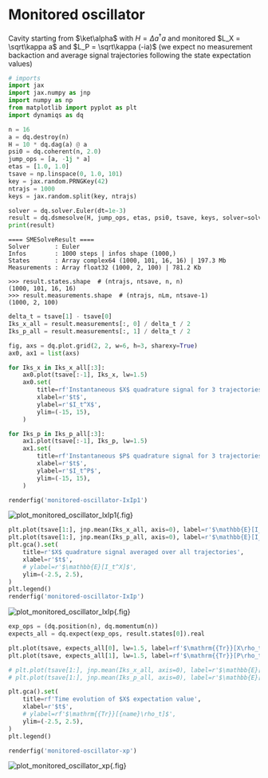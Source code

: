 # Monitored oscillator

Cavity starting from $\ket\alpha$ with $H=\Delta a^\dagger a$ and monitored $L_X = \sqrt\kappa a$ and $L_P = \sqrt\kappa (-ia)$ (we expect no measurement backaction and average signal trajectories following the state expectation values)

```python
# imports
import jax
import jax.numpy as jnp
import numpy as np
from matplotlib import pyplot as plt
import dynamiqs as dq
```

```python
n = 16
a = dq.destroy(n)
H = 10 * dq.dag(a) @ a
psi0 = dq.coherent(n, 2.0)
jump_ops = [a, -1j * a]
etas = [1.0, 1.0]
tsave = np.linspace(0, 1.0, 101)
key = jax.random.PRNGKey(42)
ntrajs = 1000
keys = jax.random.split(key, ntrajs)

solver = dq.solver.Euler(dt=1e-3)
result = dq.dsmesolve(H, jump_ops, etas, psi0, tsave, keys, solver=solver)
print(result)
```

```text title="Output"
==== SMESolveResult ====
Solver       : Euler
Infos        : 1000 steps | infos shape (1000,)
States       : Array complex64 (1000, 101, 16, 16) | 197.3 Mb
Measurements : Array float32 (1000, 2, 100) | 781.2 Kb
```

```pycon
>>> result.states.shape  # (ntrajs, ntsave, n, n)
(1000, 101, 16, 16)
>>> result.measurements.shape  # (ntrajs, nLm, ntsave-1)
(1000, 2, 100)
```

```python
delta_t = tsave[1] - tsave[0]
Iks_x_all = result.measurements[:, 0] / delta_t / 2
Iks_p_all = result.measurements[:, 1] / delta_t / 2
```

```python
fig, axs = dq.plot.grid(2, 2, w=6, h=3, sharexy=True)
ax0, ax1 = list(axs)

for Iks_x in Iks_x_all[:3]:
    ax0.plot(tsave[:-1], Iks_x, lw=1.5)
    ax0.set(
        title=rf'Instantaneous $X$ quadrature signal for 3 trajectories (binned on $\Delta t={delta_t}$)',
        xlabel=r'$t$',
        ylabel=r'$I_t^X$',
        ylim=(-15, 15),
    )

for Iks_p in Iks_p_all[:3]:
    ax1.plot(tsave[:-1], Iks_p, lw=1.5)
    ax1.set(
        title=rf'Instantaneous $P$ quadrature signal for 3 trajectories (binned on $\Delta t={delta_t}$)',
        xlabel=r'$t$',
        ylabel=r'$I_t^P$',
        ylim=(-15, 15),
    )

renderfig('monitored-oscillator-IxIp1')
```

![plot_monitored_oscillator_IxIp1](/figs_docs/monitored-oscillator-IxIp1.png){.fig}

```python
plt.plot(tsave[1:], jnp.mean(Iks_x_all, axis=0), label=r'$\mathbb{E}[I_t^X]$')
plt.plot(tsave[1:], jnp.mean(Iks_p_all, axis=0), label=r'$\mathbb{E}[I_t^P]$')
plt.gca().set(
    title=r'$X$ quadrature signal averaged over all trajectories',
    xlabel=r'$t$',
    # ylabel=r'$\mathbb{E}[I_t^X]$',
    ylim=(-2.5, 2.5),
)
plt.legend()
renderfig('monitored-oscillator-IxIp')
```

![plot_monitored_oscillator_IxIp](/figs_docs/monitored-oscillator-IxIp.png){.fig}

```python
exp_ops = (dq.position(n), dq.momentum(n))
expects_all = dq.expect(exp_ops, result.states[0]).real

plt.plot(tsave, expects_all[0], lw=1.5, label=rf'$\mathrm{{Tr}}[X\rho_t]$',)
plt.plot(tsave, expects_all[1], lw=1.5, label=rf'$\mathrm{{Tr}}[P\rho_t]$',)

# plt.plot(tsave[1:], jnp.mean(Iks_x_all, axis=0), label=r'$\mathbb{E}[I_t^X]$')
# plt.plot(tsave[1:], jnp.mean(Iks_p_all, axis=0), label=r'$\mathbb{E}[I_t^P]$')

plt.gca().set(
    title=rf'Time evolution of $X$ expectation value',
    xlabel=r'$t$',
    # ylabel=rf'$\mathrm{{Tr}}[{name}\rho_t]$',
    ylim=(-2.5, 2.5),
)
plt.legend()

renderfig('monitored-oscillator-xp')
```

![plot_monitored_oscillator_xp](/figs_docs/monitored-oscillator-xp.png){.fig}


<!-- average like a mad man -->
